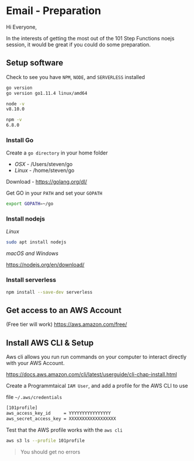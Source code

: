 # Email - Preparation

Hi Everyone,

In the interests of getting the most out of the 101 Step Functions noejs session, it would be great if you could do some preparation.

## Setup software

Check to see you have `NPM`, `NODE`, and `SERVERLESS` installed

```bash
go version
go version go1.11.4 linux/amd64
```

```bash
node -v
v8.10.0
```

```bash
npm -v
6.8.0
```

### Install Go

Create a `go directory` in your home folder 

* _OSX_ - /Users/steven/go
* _Linux_ - /home/steven/go

Download - https://golang.org/dl/

Get GO in your `PATH` and set your `GOPATH`

````bash
export GOPATH=~/go
````

### Install nodejs

_Linux_

```bash
sudo apt install nodejs
```

_macOS and Windows_

<https://nodejs.org/en/download/>

### Install serverless

```bash
npm install --save-dev serverless
```

## Get access to an AWS Account 

(Free tier will work)
<https://aws.amazon.com/free/>

## Install AWS CLI & Setup

Aws cli allows you run run commands on your computer to interact directly with your AWS Account.

<https://docs.aws.amazon.com/cli/latest/userguide/cli-chap-install.html>

Create a Programmtaical `IAM User`, and add a profile for the AWS CLI to use

file `~/.aws/credentials`

```bash
[101profile]
aws_access_key_id     = YYYYYYYYYYYYYYYY
aws_secret_access_key = XXXXXXXXXXXXXXXXXX
```

Test that the AWS profile works with the `aws cli`

```bash
aws s3 ls --profile 101profile
```

> You should get no errors